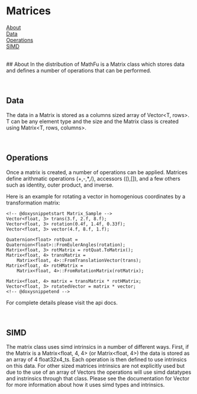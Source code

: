 # Matrices

[About](#about)<br/>
[Data](#data)<br/>
[Operations](#op)<br/>
[SIMD](#simd)<br/>
<br/>

<a name="about">
## About
In the distribution of MathFu is a Matrix class which stores data and
defines a number of operations that can be performed.

<a name="data"></a><br/>
## Data

The data in a Matrix is stored as a columns sized array of Vector<T, rows>.
T can be any element type and the size and the Matrix class is created using
Matrix<T, rows, columns>.

<a name="op"></a><br/>
## Operations

Once a matrix is created, a number of operations can be applied. Matrices
define arithmatic operations (+,-,*,/), accessors ((),[]), and a few others
such as identity, outer product, and inverse.

Here is an example for rotating a vector in homogenious coordinates by
a transformation matrix:

    <!-- @doxysnippetstart Matrix_Sample -->
    Vector<float, 3> trans(3.f, 2.f, 8.f);
    Vector<float, 3> rotation(0.4f, 1.4f, 0.33f);
    Vector<float, 3> vector(4.f, 8.f, 1.f);

    Quaternion<float> rotQuat = Quaternion<float>::FromEulerAngles(rotation);
    Matrix<float, 3> rotMatrix = rotQuat.ToMatrix();
    Matrix<float, 4> transMatrix =
        Matrix<float, 4>::FromTranslationVector(trans);
    Matrix<float, 4> rotHMatrix =
        Matrix<float, 4>::FromRotationMatrix(rotMatrix);

    Matrix<float, 4> matrix = transMatrix * rotHMatrix;
    Vector<float, 3> rotatedVector = matrix * vector;
    <!-- @doxysnippetend -->

For complete details please visit the api docs.

<a name="simd"></a><br/>
## SIMD

The matrix class uses simd intrinsics in a number of different ways. First,
if the Matrix is a Matrix<float, 4, 4> (or Matrix<float, 4>) the data is stored
as an array of 4 float32x4_ts. Each operation is then defined to use intrinsics
on this data. For other sized matrices intrinsics are not explicitly used
but due to the use of an array of Vectors the operations will use simd
datatypes and instrinsics through that class. Please see the documentation for
Vector for more information about how it uses simd types and intrinsics.
